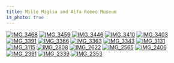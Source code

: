 ```yaml
---
title: Mille Miglia and Alfa Romeo Museum
is_photo: true
---
```

<a href="https://ibb.co/nxUYMT"><img src="https://preview.ibb.co/kQu01T/IMG_3468.jpg" alt="IMG_3468" border="0"></a>
<a href="https://ibb.co/ih5Uvo"><img src="https://preview.ibb.co/mYZNFo/IMG_3459.jpg" alt="IMG_3459" border="0"></a>
<a href="https://ibb.co/kKQJo8"><img src="https://preview.ibb.co/jQPYMT/IMG_3446.jpg" alt="IMG_3446" border="0"></a>
<a href="https://ibb.co/cKihFo"><img src="https://preview.ibb.co/ia4B88/IMG_3410.jpg" alt="IMG_3410" border="0"></a>
<a href="https://ibb.co/gVBf1T"><img src="https://preview.ibb.co/j4Vwao/IMG_3403.jpg" alt="IMG_3403" border="0"></a>
<a href="https://ibb.co/eettMT"><img src="https://preview.ibb.co/dGj01T/IMG_3391.jpg" alt="IMG_3391" border="0"></a>
<a href="https://ibb.co/gTsngT"><img src="https://preview.ibb.co/b4nL1T/IMG_3366.jpg" alt="IMG_3366" border="0"></a>
<a href="https://ibb.co/kGFUvo"><img src="https://preview.ibb.co/npr2Fo/IMG_3363.jpg" alt="IMG_3363" border="0"></a>
<a href="https://ibb.co/ksLJo8"><img src="https://preview.ibb.co/cH5Uvo/IMG_3343.jpg" alt="IMG_3343" border="0"></a>
<a href="https://ibb.co/jLrDMT"><img src="https://preview.ibb.co/ewnngT/IMG_3131.jpg" alt="IMG_3131" border="0"></a>
<a href="https://ibb.co/ci4pvo"><img src="https://preview.ibb.co/fZYhFo/IMG_3115.jpg" alt="IMG_3115" border="0"></a>
<a href="https://ibb.co/nat4T8"><img src="https://preview.ibb.co/k2HW88/IMG_2808.jpg" alt="IMG_2808" border="0"></a>
<a href="https://ibb.co/f1bf1T"><img src="https://preview.ibb.co/dT07gT/IMG_2622.jpg" alt="IMG_2622" border="0"></a>
<a href="https://ibb.co/nvs9vo"><img src="https://preview.ibb.co/kNHbao/IMG_2565.jpg" alt="IMG_2565" border="0"></a>
<a href="https://ibb.co/cWpYMT"><img src="https://preview.ibb.co/kyMPT8/IMG_2406.jpg" alt="IMG_2406" border="0"></a>
<a href="https://ibb.co/n8zB88"><img src="https://preview.ibb.co/maPdo8/IMG_2391.jpg" alt="IMG_2391" border="0"></a>
<a href="https://ibb.co/jmpYMT"><img src="https://preview.ibb.co/eOUpvo/IMG_2339.jpg" alt="IMG_2339" border="0"></a>
<a href="https://ibb.co/m4xbao"><img src="https://preview.ibb.co/iNuNFo/IMG_2353.jpg" alt="IMG_2353" border="0"></a>
